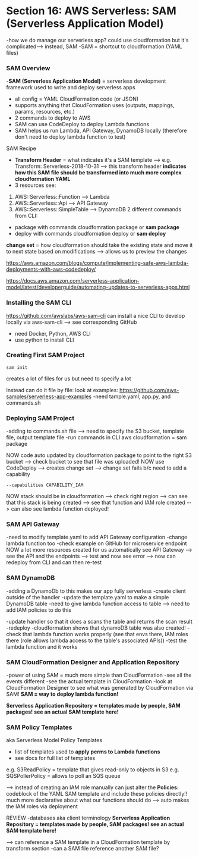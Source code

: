 # Section 16: AWS Serverless: SAM (Serverless Application Model)
-how we do manage our serverless app? could use cloudformation but it's complicated--> instead, SAM 
-SAM = shortcut to cloudformation (YAML files)

### SAM Overview
-**SAM (Serverless Application Model)** = serverless development framework used to write and deploy serverless apps
* all config = YAML CloudFormation code (or JSON)
* supports anything that CloudFormation uses (outputs, mappings, params, resources, etc.)
* 2 commands to deploy to AWS 
* SAM can use CodeDeploy to deploy Lambda functions
* SAM helps us run Lambda, API Gateway, DynamoDB locally (therefore don't need to deploy lambda function to test)

SAM Recipe 
* **Transform Header** = what indicates it's a SAM template --> e.g. Transform: Serverless-2018-10-31
--> this transform header **indicates how this SAM file should be transformed into much more complex cloudformation YAML** 
* 3 resources see: 
1. AWS::Serverless::Function --> Lambda
1. AWS::Serverless::Api --> API Gateway
1. AWS::Serverless::SimpleTable --> DynamoDB
2 different commands from CLI: 
* package with commands cloudfomration package or **sam package**
* deploy with commands cloudformation deploy or **sam deploy** 

**change set** = how cloudformation should take the existing state and move it to next state based on modifications --> allows us to preview the changes

https://aws.amazon.com/blogs/compute/implementing-safe-aws-lambda-deployments-with-aws-codedeploy/

https://docs.aws.amazon.com/serverless-application-model/latest/developerguide/automating-updates-to-serverless-apps.html

### Installing the SAM CLI 
https://github.com/awslabs/aws-sam-cli
can install a nice CLI to develop locally via aws-sam-cli --> see corresponding GitHub 
* need Docker, Python, AWS CLI 
* use python to install CLI 

### Creating First SAM Project
```
sam init
```
creates a lot of files for us but need to specify a lot 

Instead can do it file by file: 
look at examples: https://github.com/aws-samples/serverless-app-examples 
-need tample.yaml, app.py, and commands.sh 

### Deploying SAM Project 
-adding to commands.sh file --> need to specify the S3 bucket, template file, output template file
-run commands in CLI 
aws cloudformation = sam package 

NOW code auto updated by cloudformation package to point to the right S3 bucket --> check bucket to see that file was uploaded! 
NOW use CodeDeploy --> creates change set --> change set fails b/c need to add a capability 
```
--capabilities CAPABILITY_IAM
```
NOW stack should be in cloudformation --> check right region --> can see that this stack is being created --> see that function and IAM role created --> can also see lambda function deployed!

### SAM API Gateway 
-need to modify template.yaml to add API Gateway configuration 
-change lambda function too 
-check example on GitHub for microservice endpoint
NOW a lot more resources created for us automatically 
see API Gateway --> see the API and the endpoints --> test and now see error --> now can redeploy from CLI and can then re-test

### SAM DynamoDB 
-adding a DynamoDb to this makes our app fully serverless 
-create client outside of the handler 
-update the template.yaml to make a simple DynamoDB table
-need to give lambda function access to table --> need to add IAM policies to do this

-update handler so that it does a scans the table and returns the scan result
-redeploy 
-cloudformation shows that dynamoDB table was also created!
-check that lambda function works properly (see that envs there, IAM roles there (role allows lambda access to the table's associated APIs))
-test the lambda function and it works 

### SAM CloudFormation Designer and Application Repository 
-power of using SAM = much more simple than CloudFormation
-see all the events different
-see the actual template in CloudFormation 
-look at CloudFormation Designer to see what was generated by CloudFormation via SAM!
**SAM = way to deploy lambda function!** 

**Serverless Application Repository = templates made by people, SAM packages! see an actual SAM template here!**

### SAM Policy Templates 
aka Serverless Model Policy Templates 
* list of templates used to **apply perms to Lambda functions**
* see docs for full list of templates 

e.g. S3ReadPolicy = template that gives read-only to objects in S3
e.g. SQSPollerPolicy = allows to poll an SQS queue

--> instead of creating an IAM role manually can just alter the **Policies:** codeblock of the YAML SAM template and include these policies directly!! much more declarative about what our functions should do --> auto makes the IAM roles via deployment




REVIEW
-databases aka client terminology 
**Serverless Application Repository = templates made by people, SAM packages! see an actual SAM template here!**

--> can reference a SAM template in a CloudFormation template by transform section 
-can a SAM file reference another SAM file? 